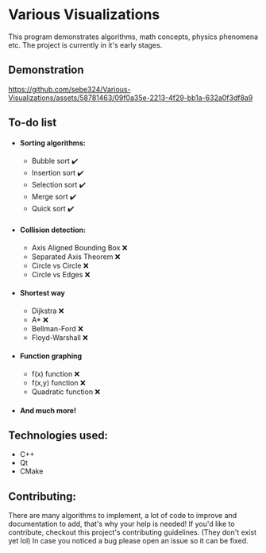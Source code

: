 # Various Visualizations

This program demonstrates algorithms, math concepts, physics phenomena etc.
The project is currently in it's early stages.

## Demonstration
https://github.com/sebe324/Various-Visualizations/assets/58781463/09f0a35e-2213-4f29-bb1a-632a0f3df8a9
## To-do list
- #### Sorting algorithms:
  - Bubble sort ✔️
  - Insertion sort ✔️
  - Selection sort ✔️
  - Merge sort ✔️
  - Quick sort ✔️
- #### Collision detection:
  - Axis Aligned Bounding Box ❌
  - Separated Axis Theorem ❌
  - Circle vs Circle ❌
  - Circle vs Edges ❌
- #### Shortest way
  - Dijkstra ❌
  - A* ❌
  - Bellman-Ford ❌
  - Floyd-Warshall ❌
- #### Function graphing
  - f(x) function ❌
  - f(x,y) function ❌
  - Quadratic function ❌
- #### And much more!
## Technologies used:
  - C++
  - Qt
  - CMake
## Contributing:
  There are many algorithms to implement, a lot of code to improve and documentation to add, that's why your help is needed!
  If you'd like to contribute, checkout this project's contributing guidelines. (They don't exist yet lol)
  In case you noticed a bug please open an issue so it can be fixed.
  
  
